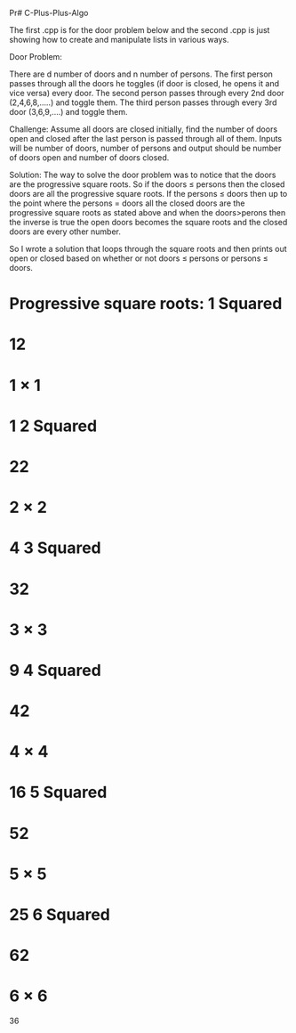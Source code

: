 
Pr# C-Plus-Plus-Algo

The first .cpp is for the door problem below and the second .cpp is just showing how to create and manipulate lists in various ways.

Door Problem:

There are d number of doors and n number of persons. 	The first person passes through all the doors he toggles (if door is closed, he opens it and vice versa) every door. The second person passes through every 2nd door (2,4,6,8,…..) and toggle them. The third person passes through every 3rd door (3,6,9,….) and toggle them.

Challenge: Assume all doors are closed initially, find the number of doors open and closed after the last person is passed through all of them.
Inputs will be number of doors, number of persons and output should be number of doors open and number of doors closed.

Solution:
The way to solve the door problem was to notice that the doors are the progressive square roots. So if the doors ≤ persons then the closed doors are all the progressive square roots. If the persons ≤ doors then up to the point where the persons = doors all the closed doors are the progressive square roots as stated above and when the doors>perons then the inverse is true the open doors becomes the square roots and the closed doors are every other number.

So I wrote a solution that loops through the square roots and then prints out open or closed based on whether or not doors ≤ persons or persons ≤ doors.

Progressive square roots:
1 Squared
=
12
=
1 × 1
=
1
2 Squared
=
22
=
2 × 2
=
4
3 Squared
=
32
=
3 × 3
=
9
4 Squared
=
42
=
4 × 4
=
16
5 Squared
=
52
=
5 × 5
=
25
6 Squared
=
62
=
6 × 6
=
36
